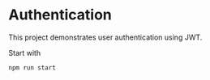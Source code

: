 # Authentication

This project demonstrates user authentication using JWT.

Start with

```
npm run start
```
